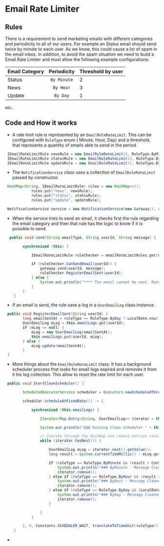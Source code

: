 # Email Rate Limiter

## Rules 

There is a requirement to send marketing emails with different categories and periodicity to all of our users. For example an Status email should send twice by minute to each user. As we know, this could cause a lot of spam in the email inbox. 
In addition, to avoid the spam situation we need to build a Email Rate Limiter and must allow the following example configurations: 

| Email Category|  Periodicity  | Threshold by user  |
| ------------- |:-------------:| -------------      |
| Status        | `By Minute`   | 2                  |
| News          | `By Hour`     | 3                  |
| Update        | `By Day`      | 1                  |

etc..

## Code and How it works

- A rate limit rule is represented by an `EmailRuleRateLimit`. This can be configured with `RuleType` enum ( Minute, Hour, Day) and a threshold, that represents a quantity of emails able to send in the period. 

```java
 IEmailRateLimitRule newsRule = new EmailRuleRateLimit(3, RuleType.ByMinute);
 IEmailRateLimitRule statusRule = new EmailRuleRateLimit(2, RuleType.ByMinute);
 IEmailRateLimitRule updateRule = new EmailRuleRateLimit(1, RuleType.ByHour);
```

-  The `NotificationService` class uses a collection of `EmailRuleRateLimit` passed by constructor.  

```java
 HashMap<String, IEmailRateLimitRule> rules = new HashMap<>();
            rules.put("news", newsRule);
            rules.put("status", statusRule);
            rules.put("update", updateRule);

 NotificationService service = new NotificationService(new Gateway(), rules);
```

- When the service tries to send an email, it checks first the rule regarding the email category and then that rule has the logic to know if it is possible to send.

```java 
  public void send(String emailType, String userId, String message) {

        synchronized (this) {

            IEmailRateLimitRule ruleChecker = emailRateLimitRules.get(emailType);

            if (ruleChecker.CanSendEmail(userId)) {
                gateway.send(userId, message);
                ruleChecker.RegisterEmailSent(userId);
            } else {
                System.out.println("**** The email cannot be sent. Rate Limit at maximum capacity for: User " + userId + " - Email Type: " + emailType);
            }
        }
    }
```

-  If an email is send, the rule save a log in a `UserEmailLog` class instance.

```java 
 public void RegisterEmailSent(String userId) {
        long emailSentAt = ruleType == RuleType.ByDay ? LocalDate.now().toEpochDay() : System.currentTimeMillis();
        UserEmailLog eLog = this.emailLogs.get(userId);
        if (eLog == null) {
            eLog = new UserEmailLog(emailSentAt);
            this.emailLogs.put(userId, eLog);
        } else {
            eLog.update(emailSentAt);
        }
 }
```

- More things about the `EmailRuleRateLimit` class. It has a background scheduler process that looks for email logs expired and removes it from it his log collection. This allow to reset the rate limit for each user.  

```java 
 public void StartCleanScheduler() {

        ScheduledExecutorService scheduler = Executors.newScheduledThreadPool(1);

        scheduler.scheduleAtFixedRate(() -> {

            synchronized (this.emailLogs) {

                Iterator<Map.Entry<String, UserEmailLog>> iterator = this.emailLogs.entrySet().iterator();

                System.out.println("@@@ Running Clean Scheduler " + this.emailLogs.size());

                // Iterate through the HashMap and remove entries containing "Remove"
                while (iterator.hasNext()) {

                    UserEmailLog eLog = iterator.next().getValue();
                    long result = System.currentTimeMillis() - eLog.getEmailSentDateTime();

                    if (ruleType == RuleType.ByMinute && (result > Constants.MINUTE_IN_MILLISECONDS)) {
                        System.out.println("### ByMinute - Message Cleaned");
                        iterator.remove();
                    } else if (ruleType == RuleType.ByHour && (result > Constants.HOUR_IN_MILLISECONDS)) {
                        System.out.println("### ByHour - Message Cleaned");
                        iterator.remove();
                    } else if (ruleType == RuleType.ByDay && (LocalDate.now().toEpochDay() > eLog.getEmailSentDateTime())) {
                        System.out.println("### ByDay - Message Cleaned");
                        iterator.remove();
                    }

                }
            }

        }, 0, Constants.SCHEDULER_WAIT, translateToTimeUnit(ruleType));
    }
```

- 
